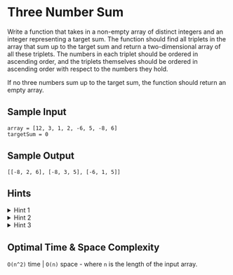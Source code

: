# Three Number Sum

Write a function that takes in a non-empty array of distinct integers and an integer representing a target sum. The function should find all triplets in the array that sum up to the target sum and return a two-dimensional array of all these triplets. The numbers in each triplet should be ordered in ascending order, and the triplets themselves should be ordered in ascending order with respect to the numbers they hold.

If no three numbers sum up to the target sum, the function should return an empty array.

## Sample Input

```plaintext
array = [12, 3, 1, 2, -6, 5, -8, 6]
targetSum = 0
```

## Sample Output

```plaintext
[[-8, 2, 6], [-8, 3, 5], [-6, 1, 5]]
```

## Hints

<details>
<summary>Hint 1</summary>

Using three for loops to calculate the sums of all possible triplets in the array would generate an algorithm that runs in O(n³) time, where n is the length of the input array. Can you come up with something faster using only two for loops?

</details>

<details>
<summary>Hint 2</summary>

Try sorting the array and traversing it once. At each number, place a left pointer on the number immediately to the right of your current number and a right pointer on the final number in the array. Check if the current number, the left number, and the right number sum up to the target sum. How can you proceed from there, remembering the fact that you sorted the array?

</details>

<details>
<summary>Hint 3</summary>

Since the array is now sorted (see Hint #2), you know that moving the left pointer mentioned in Hint #2 one place to the right will lead to a greater left number and thus a greater sum. Similarly, you know that moving the right pointer one place to the left will lead to a smaller right number and thus a smaller sum. This means that, depending on the size of each triplet's (current number, left number, right number) sum relative to the target sum, you should either move the left pointer, the right pointer, or both to obtain a potentially valid triplet.

</details>

## Optimal Time & Space Complexity

`O(n^2)` time | `O(n)` space - where `n`  is the length of the input array.
